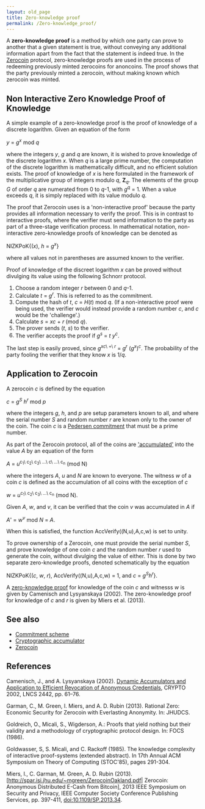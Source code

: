 ```yaml
---
layout: old_page
title: Zero-knowledge proof
permalink: /Zero-knowledge_proof/
---
```


A **zero-knowledge proof** is a method by which one party can prove to another that a given statement is true, without conveying any additional information apart from the fact that the statement is indeed true. In the [Zerocoin](/Zerocoin "wikilink") protocol, zero-knowledge proofs are used in the process of redeeming previously minted zerocoins for anoncoins. The proof shows that the party previously minted a zerocoin, without making known which zerocoin was minted.

Non Interactive Zero Knowledge Proof of Knowledge
-------------------------------------------------

A simple example of a zero-knowledge proof is the proof of knowledge of a discrete logarithm. Given an equation of the form


*y* = *g*<sup>*x*</sup> mod *q*

where the integers *y*, *g* and *q* are known, it is wished to prove knowledge of the discrete logarithm *x*. When *q* is a large prime number, the computation of the discrete logarithm is mathematically difficult, and no efficient solution exists. The proof of knowledge of *x* is here formulated in the framework of the multiplicative group of integers modulo *q*, **Z**<sub>*q*</sub>. The elements of the group *G* of order *q* are numerated from 0 to *q*-1, with *g*<sup>*q*</sup> = 1. When a value exceeds *q*, it is simply replaced with its value modulo *q*.

The proof that Zerocoin uses is a 'non-interactive proof' because the party provides all information necessary to verify the proof. This is in contrast to interactive proofs, where the verifier must send information to the party as part of a three-stage verification process. In mathematical notation, non-interactive zero-knowledge proofs of knowledge can be denoted as


NIZKPoK{(*x*), *h* = *g*<sup>*x*</sup>}

where all values not in parentheses are assumed known to the verifier.

Proof of knowledge of the discreet logarithm *x* can be proved without divulging its value using the following Schnorr protocol.

1.  Choose a random integer *r* between 0 and *q*-1.
2.  Calculate *t* = *g*<sup>*r*</sup>. This is referred to as the commitment.
3.  Compute the hash of *t*, *c* = *H*(*t*) mod *q*. (If a non-interactive proof were being used, the verifier would instead provide a random number *c*, and *c* would be the 'challenge'.)
4.  Calculate *s* = *xc* + *r* (mod *q*).
5.  The prover sends (*t*, *s*) to the verifier.
6.  The verifier accepts the proof if *g*<sup>*s*</sup> = *t* *y*<sup>*c*</sup>.

The last step is easily proved, since *g*<sup>*xc*\ +\ *r*</sup> = *g*<sup>*r*</sup> (*g*<sup>*x*</sup>)<sup>*c*</sup>. The probability of the party fooling the verifier that they know *x* is 1/*q*.

Application to Zerocoin
-----------------------

A zerocoin *c* is defined by the equation


*c* = *g*<sup>*S*</sup> *h*<sup>*r*</sup> mod *p*

where the integers *g*, *h*, and *p* are setup parameters known to all, and where the serial number *S* and random number *r* are known only to the owner of the coin. The coin *c* is a [Pedersen commitment](/Commitment_scheme "wikilink") that must be a prime number.

As part of the Zerocoin protocol, all of the coins are ['accumulated'](/Cryptographic_accumulator "wikilink") into the value *A* by an equation of the form


*A* = *u*<sup>c<sub>1</sub>\ c<sub>2</sub>\ c<sub>3</sub>\ ...\ c\ ...\ c<sub>n</sub></sup> (mod N)

where the integers *A*, *u* and *N* are known to everyone. The witness *w* of a coin *c* is defined as the accumulation of all coins with the exception of *c*


*w* = *u*<sup>c<sub>1</sub>\ c<sub>2</sub>\ c<sub>3</sub>\ ...\ c<sub>n</sub></sup> (mod N).

Given *A*, *w*, and *v*, it can be verified that the coin *v* was accumulated in *A* if


*A*' = *w*<sup>*v*</sup> mod *N* = *A*.

When this is satisfied, the function AccVerify((N,u),A,c,w) is set to unity.

To prove ownership of a Zerocoin, one must provide the serial number *S*, and prove knowledge of one coin *c* and the random number *r* used to generate the coin, without divulging the value of either. This is done by two separate zero-knowledge proofs, denoted schematically by the equation


NIZKPoK{(*c*, *w*, *r*), AccVerify((N,u),A,c,w) = 1, and *c* = *g*<sup>*S*</sup>*h*<sup>*r*</sup>}.

A [zero-knowledge proof](/Zero-Knowledge_Proofs "wikilink") for knowledge of the coin *c* and witnesss *w* is given by Camenisch and Lysyanskaya (2002). The zero-knowledge proof for knowledge of *c* and *r* is given by Miers et al. (2013).

See also
--------

-   [Commitment scheme](/Commitment_scheme "wikilink")
-   [Cryptographic accumulator](/Cryptographic_accumulator "wikilink")
-   [Zerocoin](/Zerocoin "wikilink")

References
----------

Camenisch, J., and A. Lysyanskaya (2002). [Dynamic Accumulators and Application to Efficient Revocation of Anonymous Credentials](http://cs.brown.edu/people/anna/papers/camlys02.pdf), CRYPTO 2002, LNCS 2442, pp. 61–76.

Garman, C., M. Green, I. Miers, and A. D. Rubin (2013). Rational Zero: Economic Security for Zerocoin with Everlasting Anonymity. In: JHUDCS.

Goldreich, O., Micali, S., Wigderson, A.: Proofs that yield nothing but their validity and a methodology of cryptographic protocol design. In: FOCS (1986).

Goldwasser, S, S. Micali, and C. Rackoff (1985). The knowledge complexity of interactive proof-systems (extended abstract). In 17th Annual ACM Symposium on Theory of Computing (STOC'85), pages 291-304.

Miers, I., C. Garman, M. Green, A. D. Rubin (2013). \[<http://spar.isi.jhu.edu/~mgreen/ZerocoinOakland.pdf>| Zerocoin: Anonymous Distributed E-Cash from Bitcoin\], 2013 IEEE Symposium on Security and Privacy, IEEE Computer Society Conference Publishing Services, pp. 397-411, <doi:10.1109/SP.2013.34>.